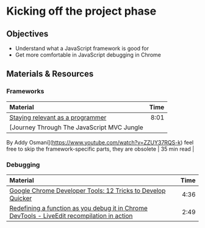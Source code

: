 # Kicking off the project phase

## Objectives
- Understand what a JavaScript framework is good for
- Get more comfortable in JavaScript debugging in Chrome

## Materials & Resources

### Frameworks
| Material | Time |
|:---------|-----:|
| [Staying relevant as a programmer](https://www.youtube.com/watch?v=ZZUY37RQS-k) | 8:01 |
| [Journey Through The JavaScript MVC Jungle
By Addy Osmani](https://www.youtube.com/watch?v=ZZUY37RQS-k)
 feel free to skip the framework-specific parts, they are obsolete | 35 min read |

### Debugging
| Material | Time |
|:---------|-----:|
| [Google Chrome Developer Tools: 12 Tricks to Develop Quicker](https://www.youtube.com/watch?v=nOEw9iiopwI&list=PLezb8u4j2ZFcV84LOIYR_5OSn5tkYv9tR) | 4:36 |
| [Redefining a function as you debug it in Chrome DevTools - LiveEdit recompilation in action](https://www.youtube.com/watch?v=WQZio5DlSXM) | 2:49 |
